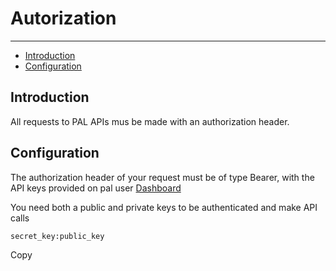 # Autorization

---

-   [Introduction](#section-1)
-   [Configuration](#section-2)

<a name="section-1"></a>

## Introduction

All requests to PAL APIs mus be made with an authorization header.

<a name="section-2"></a>

## Configuration

The authorization header of your request must be of type Bearer, with the API keys provided on pal user <a href="https://dashboard.pals.africa/dashboards/api" target="_blank">Dashboard</a>

You need both a public and private keys to be authenticated and make API calls

<div class="code-toolbar"><pre class="  language-php" style="position: relative;">
<code class="  language-php">secret_key<span class="token punctuation">:</span>public_key</code>
<div class="open_grepper_editor" title="Edit &amp; Save To Grepper"></div></pre><div class="toolbar"><div class="toolbar-item"><a>Copy</a></div></div></div>
